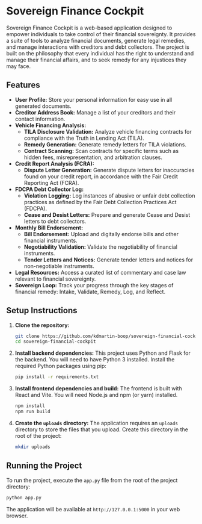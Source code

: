 # Sovereign Finance Cockpit

Sovereign Finance Cockpit is a web-based application designed to empower individuals to take control of their financial sovereignty. It provides a suite of tools to analyze financial documents, generate legal remedies, and manage interactions with creditors and debt collectors. The project is built on the philosophy that every individual has the right to understand and manage their financial affairs, and to seek remedy for any injustices they may face.

## Features

- **User Profile:** Store your personal information for easy use in all generated documents.
- **Creditor Address Book:** Manage a list of your creditors and their contact information.
- **Vehicle Financing Analysis:**
  - **TILA Disclosure Validation:** Analyze vehicle financing contracts for compliance with the Truth in Lending Act (TILA).
  - **Remedy Generation:** Generate remedy letters for TILA violations.
  - **Contract Scanning:** Scan contracts for specific terms such as hidden fees, misrepresentation, and arbitration clauses.
- **Credit Report Analysis (FCRA):**
  - **Dispute Letter Generation:** Generate dispute letters for inaccuracies found on your credit report, in accordance with the Fair Credit Reporting Act (FCRA).
- **FDCPA Debt Collector Log:**
  - **Violation Logging:** Log instances of abusive or unfair debt collection practices as defined by the Fair Debt Collection Practices Act (FDCPA).
  - **Cease and Desist Letters:** Prepare and generate Cease and Desist letters to debt collectors.
- **Monthly Bill Endorsement:**
  - **Bill Endorsement:** Upload and digitally endorse bills and other financial instruments.
  - **Negotiability Validation:** Validate the negotiability of financial instruments.
  - **Tender Letters and Notices:** Generate tender letters and notices for non-negotiable instruments.
- **Legal Resources:** Access a curated list of commentary and case law relevant to financial sovereignty.
- **Sovereign Loop:** Track your progress through the key stages of financial remedy: Intake, Validate, Remedy, Log, and Reflect.

## Setup Instructions

1. **Clone the repository:**
   ```bash
   git clone https://github.com/kdmartin-boop/sovereign-financial-cockpit.git
   cd sovereign-financial-cockpit
   ```

2. **Install backend dependencies:**
   This project uses Python and Flask for the backend. You will need to have Python 3 installed. Install the required Python packages using pip:
   ```bash
   pip install -r requirements.txt
   ```

3. **Install frontend dependencies and build:**
   The frontend is built with React and Vite. You will need Node.js and npm (or yarn) installed.
   ```bash
   npm install
   npm run build
   ```

3. **Create the `uploads` directory:**
   The application requires an `uploads` directory to store the files that you upload. Create this directory in the root of the project:
   ```bash
   mkdir uploads
   ```

## Running the Project

To run the project, execute the `app.py` file from the root of the project directory:

```bash
python app.py
```

The application will be available at `http://127.0.0.1:5000` in your web browser.
